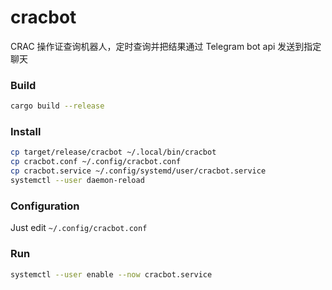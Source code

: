 # cracbot

CRAC 操作证查询机器人，定时查询并把结果通过 Telegram bot api 发送到指定聊天

### Build

``` bash
cargo build --release
```

### Install

``` bash
cp target/release/cracbot ~/.local/bin/cracbot
cp cracbot.conf ~/.config/cracbot.conf
cp cracbot.service ~/.config/systemd/user/cracbot.service
systemctl --user daemon-reload
```

### Configuration

Just edit `~/.config/cracbot.conf`

### Run

``` bash
systemctl --user enable --now cracbot.service
```